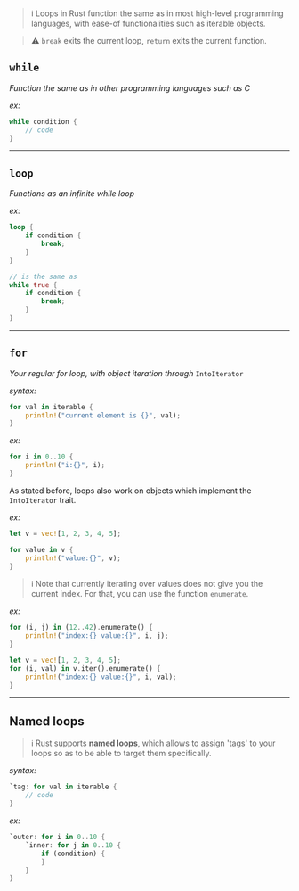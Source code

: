 > ℹ️ Loops in Rust function the same as in most high-level programming languages, with ease-of functionalities such as iterable objects.

>  ⚠️ `break` exits the current loop, `return` exits the current function.
## `while`
*Function the same as in other programming languages such as C*

*ex:*
```rust
while condition {
	// code
}
```

---

## `loop`
*Functions as an infinite while loop*

*ex:*
```rust
loop {
	if condition {
		break;
	}
}

// is the same as
while true {
	if condition {
		break;
	}
}
```

---

## `for`
*Your regular for loop, with object iteration through* `IntoIterator`

*syntax:*
```rust
for val in iterable {
	println!("current element is {}", val);
}
```

*ex:*
```rust
for i in 0..10 {
	println!("i:{}", i);
}
```

As stated before, loops also work on objects which implement the `IntoIterator` trait.

*ex:*
```rust
let v = vec![1, 2, 3, 4, 5];

for value in v {
	println!("value:{}", v);
}
```

> ℹ️ Note that currently iterating over values does not give you the current index. For that, you can use the function `enumerate`.

*ex:*
```rust
for (i, j) in (12..42).enumerate() {
	println!("index:{} value:{}", i, j);
}

let v = vec![1, 2, 3, 4, 5];
for (i, val) in v.iter().enumerate() {
	println!("index:{} value:{}", i, val);
}
```

---

## Named loops

> ℹ️ Rust supports **named loops**, which allows to assign 'tags' to your loops so as to be able to target them specifically.

*syntax:*
```rust
`tag: for val in iterable {
	// code
}
```

*ex:*
```rust
`outer: for i in 0..10 {
	`inner: for j in 0..10 {
		if (condition) {
		}
	}
}
```

